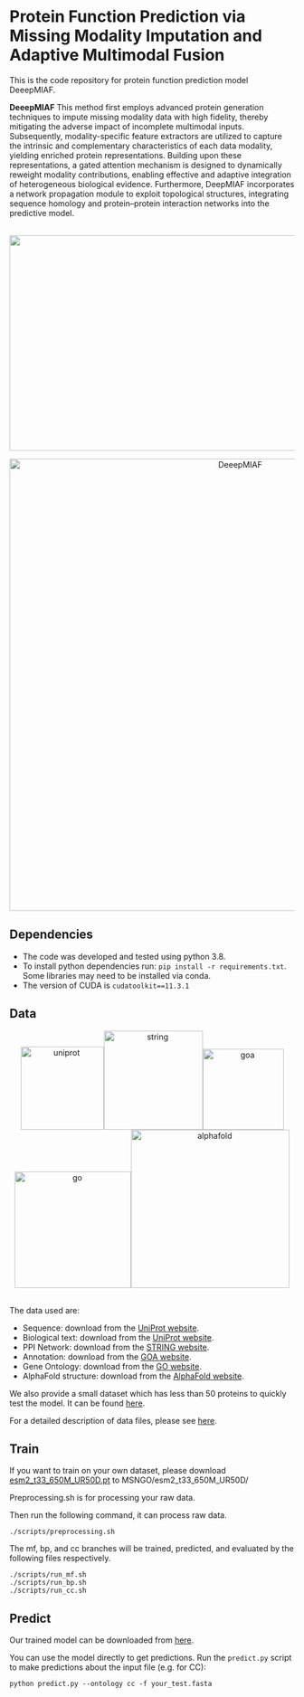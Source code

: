 # Protein Function Prediction via Missing Modality Imputation and Adaptive Multimodal Fusion

This is the code repository for protein function prediction model DeeepMIAF. 

**DeeepMIAF** This method first employs advanced protein generation techniques to impute missing modality data with high fidelity, thereby mitigating the adverse impact of incomplete multimodal inputs. Subsequently, modality-specific feature extractors are utilized to capture the intrinsic and complementary characteristics of each data modality, yielding enriched protein representations. Building upon these representations, a gated attention mechanism is designed to dynamically reweight modality contributions, enabling effective and adaptive integration of heterogeneous biological evidence. Furthermore, DeepMIAF incorporates a network propagation module to exploit topological structures, integrating sequence homology and protein–protein interaction networks into the predictive model.

<p align="center">
    <br>
    <img src="./fig/DeepHGAT.png?raw=true" width="800" height="381"/>
    <br>
</p>

<div align=center><img width="800" alt="DeeepMIAF" src="https://github.com/blingbell/MSNGO/blob/master/images/DeeepMIAF.jpg"></div>

## Dependencies
* The code was developed and tested using python 3.8.
* To install python dependencies run: `pip install -r requirements.txt`. Some libraries may need to be installed via conda.
* The version of CUDA is `cudatoolkit==11.3.1`

## Data
<div align=center><img width="147" alt="uniprot" src="https://github.com/blingbell/MSNGO/blob/master/images/uniprot.jpg"><img width="175" alt="string" src="https://github.com/blingbell/MSNGO/blob/master/images/string.png"><img width="143" alt="goa" src="https://github.com/blingbell/MSNGO/blob/master/images/goa.png"><img width="206" alt="go" src="https://github.com/blingbell/MSNGO/blob/master/images/go.png"><img width="280" alt="alphafold" src="https://github.com/blingbell/MSNGO/blob/master/images/1724076793413.jpg"></div>

\
The data used are:
* Sequence: download from the [UniProt website](https://www.uniprot.org/).
* Biological text: download from the [UniProt website](https://www.uniprot.org/).
* PPI Network: download from the [STRING website](https://string-db.org/).
* Annotation: download from the [GOA website](https://www.ebi.ac.uk/GOA/).
* Gene Ontology: download from the [GO website](http://geneontology.org/).
* AlphaFold structure: download from the [AlphaFold website](https://alphafold.com/).

We also provide a small dataset which has less than 50 proteins to quickly test the model. It can be found [here](data/readme.md).

For a detailed description of data files, please see [here](data/readme.md).


## Train

If you want to train on your own dataset, please download [esm2_t33_650M_UR50D.pt](https://github.com/facebookresearch/esm?tab=readme-ov-file#esmfold) to MSNGO/esm2_t33_650M_UR50D/

Preprocessing.sh is for processing your raw data. 

Then run the following command, it can process raw data.
```
./scripts/preprocessing.sh
```

The mf, bp, and cc branches will be trained, predicted, and evaluated by the following files respectively.
```
./scripts/run_mf.sh
./scripts/run_bp.sh
./scripts/run_cc.sh
```

## Predict

Our trained model can be downloaded from [here](https://drive.google.com/file/d/1fRZYmTlPFmb6rmMSS87HoqACVm5YsNNR/view?usp=drive_link). 

You can use the model directly to get predictions. Run the `predict.py` script to make predictions about the input file (e.g. for CC):
```
python predict.py --ontology cc -f your_test.fasta
```


